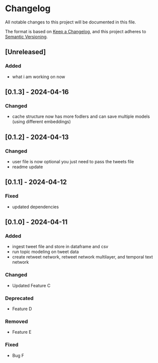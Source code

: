 # Changelog

All notable changes to this project will be documented in this file.

The format is based on [Keep a Changelog](https://keepachangelog.com/en/1.0.0/),
and this project adheres to [Semantic Versioning](https://semver.org/spec/v2.0.0.html).

## [Unreleased]

### Added
- what i am working on now


## [0.1.3] - 2024-04-16

### Changed
- cache structure now has more fodlers and can save multiple models (using different embeddings)

## [0.1.2] - 2024-04-13
### Changed
- user file is now optional you just need to pass the tweets file
- readme update

## [0.1.1] - 2024-04-12

### Fixed
- updated dependencies 

## [0.1.0] - 2024-04-11

### Added
- ingest tweet file and store in dataframe and csv
- run topic modeling on tweet data
- create retweet network, retweet network multilayer, and temporal text network

### Changed
- Updated Feature C

### Deprecated
- Feature D

### Removed
- Feature E

### Fixed
- Bug F
